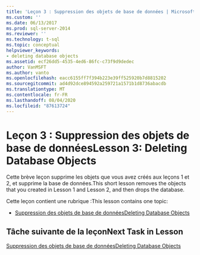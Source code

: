 ```yaml
---
title: 'Leçon 3 : Suppression des objets de base de données | Microsoft Docs'
ms.custom: ''
ms.date: 06/13/2017
ms.prod: sql-server-2014
ms.reviewer: ''
ms.technology: t-sql
ms.topic: conceptual
helpviewer_keywords:
- deleting database objects
ms.assetid: ecf26dd5-4535-4ed6-86fc-c73f9d9dedec
author: VanMSFT
ms.author: vanto
ms.openlocfilehash: eacc6155ff7f394b223e39ff525920b7d8815202
ms.sourcegitcommit: ad4d92dce894592a259721a1571b1d8736abacdb
ms.translationtype: MT
ms.contentlocale: fr-FR
ms.lasthandoff: 08/04/2020
ms.locfileid: "87613724"
---
```

# <a name="lesson-3-deleting-database-objects"></a><span data-ttu-id="dc469-102">Leçon 3 : Suppression des objets de base de données</span><span class="sxs-lookup"><span data-stu-id="dc469-102">Lesson 3: Deleting Database Objects</span></span>
  <span data-ttu-id="dc469-103">Cette brève leçon supprime les objets que vous avez créés aux leçons 1 et 2, et supprime la base de données.</span><span class="sxs-lookup"><span data-stu-id="dc469-103">This short lesson removes the objects that you created in Lesson 1 and Lesson 2, and then drops the database.</span></span>  
  
 <span data-ttu-id="dc469-104">Cette leçon contient une rubrique :</span><span class="sxs-lookup"><span data-stu-id="dc469-104">This lesson contains one topic:</span></span>  
  
-   [<span data-ttu-id="dc469-105">Suppression des objets de base de données</span><span class="sxs-lookup"><span data-stu-id="dc469-105">Deleting Database Objects</span></span>](lesson-3-1-deleting-database-objects.md)  
  
## <a name="next-task-in-lesson"></a><span data-ttu-id="dc469-106">Tâche suivante de la leçon</span><span class="sxs-lookup"><span data-stu-id="dc469-106">Next Task in Lesson</span></span>  
 [<span data-ttu-id="dc469-107">Suppression des objets de base de données</span><span class="sxs-lookup"><span data-stu-id="dc469-107">Deleting Database Objects</span></span>](lesson-3-1-deleting-database-objects.md)  
  
  
